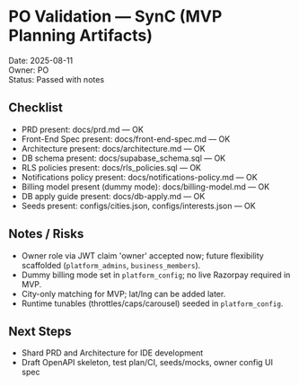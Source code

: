 # PO Validation — SynC (MVP Planning Artifacts)

Date: 2025-08-11  
Owner: PO  
Status: Passed with notes

## Checklist
- PRD present: docs/prd.md — OK
- Front-End Spec present: docs/front-end-spec.md — OK
- Architecture present: docs/architecture.md — OK
- DB schema present: docs/supabase_schema.sql — OK
- RLS policies present: docs/rls_policies.sql — OK
- Notifications policy present: docs/notifications-policy.md — OK
- Billing model present (dummy mode): docs/billing-model.md — OK
- DB apply guide present: docs/db-apply.md — OK
- Seeds present: configs/cities.json, configs/interests.json — OK

## Notes / Risks
- Owner role via JWT claim 'owner' accepted now; future flexibility scaffolded (`platform_admins`, `business_members`).
- Dummy billing mode set in `platform_config`; no live Razorpay required in MVP.
- City-only matching for MVP; lat/lng can be added later.
- Runtime tunables (throttles/caps/carousel) seeded in `platform_config`.

## Next Steps
- Shard PRD and Architecture for IDE development
- Draft OpenAPI skeleton, test plan/CI, seeds/mocks, owner config UI spec
